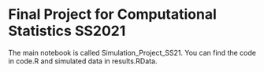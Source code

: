 #  Final Project for Computational Statistics SS2021

The main notebook is called Simulation_Project_SS21. You can find the code in code.R and simulated data in results.RData.
